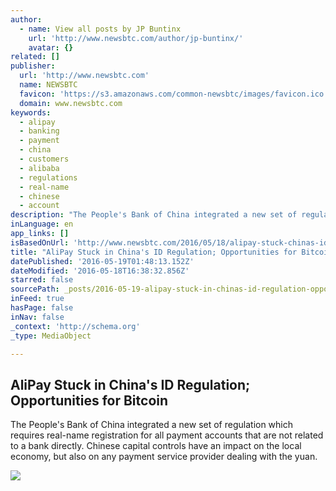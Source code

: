 ```yaml
---
author:
  - name: View all posts by JP Buntinx
    url: 'http://www.newsbtc.com/author/jp-buntinx/'
    avatar: {}
related: []
publisher:
  url: 'http://www.newsbtc.com'
  name: NEWSBTC
  favicon: 'https://s3.amazonaws.com/common-newsbtc/images/favicon.ico'
  domain: www.newsbtc.com
keywords:
  - alipay
  - banking
  - payment
  - china
  - customers
  - alibaba
  - regulations
  - real-name
  - chinese
  - account
description: "The People's Bank of China integrated a new set of regulation which requires real-name registration for all payment accounts that are not related to a bank directly. Chinese capital controls have an impact on the local economy, but also on any payment service provider dealing with the yuan."
inLanguage: en
app_links: []
isBasedOnUrl: 'http://www.newsbtc.com/2016/05/18/alipay-stuck-chinas-id-regulation-opportunities-bitcoin/'
title: "AliPay Stuck in China's ID Regulation; Opportunities for Bitcoin"
datePublished: '2016-05-19T01:48:13.152Z'
dateModified: '2016-05-18T16:38:32.856Z'
starred: false
sourcePath: _posts/2016-05-19-alipay-stuck-in-chinas-id-regulation-opportunities-for-bit.md
inFeed: true
hasPage: false
inNav: false
_context: 'http://schema.org'
_type: MediaObject

---
```

<article style=""><h1>AliPay Stuck in China's ID Regulation; Opportunities for Bitcoin</h1><p>The People's Bank of China integrated a new set of regulation which requires real-name registration for all payment accounts that are not related to a bank directly. Chinese capital controls have an impact on the local economy, but also on any payment service provider dealing with the yuan.</p><img src="http://s3.amazonaws.com/main-newsbtc-images/2016/05/18132209/AliPay-Stuck-in-Chinas-ID-Regulation-Opportunities-for-Bitcoin.jpg" /></article>